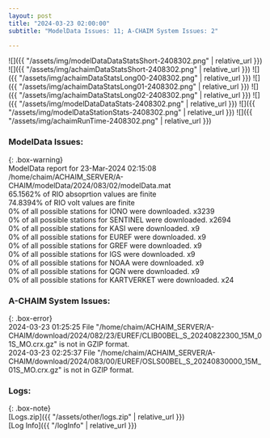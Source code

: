 ```yaml
---
layout: post
title: "2024-03-23 02:00:00"
subtitle: "ModelData Issues: 11; A-CHAIM System Issues: 2"

---
```


![]({{ "/assets/img/modelDataDataStatsShort-2408302.png" | relative_url }})
![]({{ "/assets/img/achaimDataStatsShort-2408302.png" | relative_url }})
![]({{ "/assets/img/achaimDataStatsLong00-2408302.png" | relative_url }})
![]({{ "/assets/img/achaimDataStatsLong01-2408302.png" | relative_url }})
![]({{ "/assets/img/achaimDataStatsLong02-2408302.png" | relative_url }})
![]({{ "/assets/img/modelDataDataStats-2408302.png" | relative_url }})
![]({{ "/assets/img/modelDataStationStats-2408302.png" | relative_url }})
![]({{ "/assets/img/achaimRunTime-2408302.png" | relative_url }})


### ModelData Issues:  
  
{: .box-warning}  
 ModelData report for 23-Mar-2024 02:15:08   
 /home/chaim/ACHAIM_SERVER/A-CHAIM/modelData/2024/083/02/modelData.mat   
 65.1562% of RIO absoprtion values are finite   
 74.8394% of RIO volt values are finite   
 0% of all possible stations for IONO were downloaded. x3239   
 0% of all possible stations for SENTINEL were downloaded. x2694   
 0% of all possible stations for KASI were downloaded. x9   
 0% of all possible stations for EUREF were downloaded. x9   
 0% of all possible stations for GREF were downloaded. x9   
 0% of all possible stations for IGS were downloaded. x9   
 0% of all possible stations for NOAA were downloaded. x9   
 0% of all possible stations for QGN were downloaded. x9   
 0% of all possible stations for KARTVERKET were downloaded. x24   
  
### A-CHAIM System Issues:  
  
{: .box-error}  
2024-03-23 01:25:25 File "/home/chaim/ACHAIM_SERVER/A-CHAIM/download/2024/082/23/EUREF/CLIB00BEL_S_20240822300_15M_01S_MO.crx.gz" is not in GZIP format.  
2024-03-23 02:25:37 File "/home/chaim/ACHAIM_SERVER/A-CHAIM/download/2024/083/00/EUREF/OSLS00BEL_S_20240830000_15M_01S_MO.crx.gz" is not in GZIP format.  

### Logs:  
  
{: .box-note}  
[Logs.zip]({{ "/assets/other/logs.zip" | relative_url }})  
[Log Info]({{ "/logInfo" | relative_url }})  
